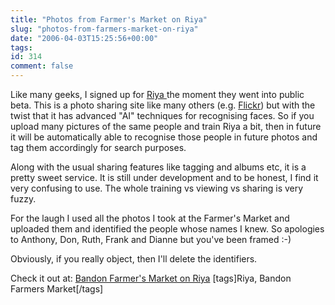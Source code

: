 ```yaml
---
title: "Photos from Farmer's Market on Riya"
slug: "photos-from-farmers-market-on-riya"
date: "2006-04-03T15:25:56+00:00"
tags:
id: 314
comment: false
---
```


Like many geeks, I signed up for [Riya ](http://www.riya.com/)the moment they went into public beta. This is a photo sharing site like many others (e.g. [Flickr](http://www.flickr.com/)) but with the twist that it has advanced "AI" techniques for recognising faces. So if you upload many pictures of the same people and train Riya a bit, then in future it will be automatically able to recognise those people in future photos and tag them accordingly for search purposes.

Along with the usual sharing features like tagging and albums etc, it is a pretty sweet service. It is still under development and to be honest, I find it very confusing to use. The whole training vs viewing vs sharing is very fuzzy.

For the laugh I used all the photos I took at the Farmer's Market and uploaded them and identified the people whose names I knew. So apologies to Anthony, Don, Ruth, Frank and Dianne but  you've been framed :-)

Obviously, if you really object, then I'll delete the identifiers.

Check it out at: [Bandon Farmer's Market on Riya](http://www.riya.com/search?btnSearch=btnSearch&searchText=bandon%20farmer%27s%20market)
[tags]Riya, Bandon Farmers Market[/tags]

